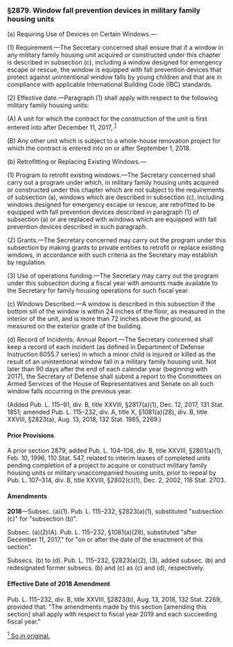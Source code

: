 ### §2879. Window fall prevention devices in military family housing units ###

(a) Requiring Use of Devices on Certain Windows.—

(1) Requirement.—The Secretary concerned shall ensure that if a window in any military family housing unit acquired or constructed under this chapter is described in subsection (c), including a window designed for emergency escape or rescue, the window is equipped with fall prevention devices that protect against unintentional window falls by young children and that are in compliance with applicable International Building Code (IBC) standards.

(2) Effective date.—Paragraph (1) shall apply with respect to the following military family housing units:

(A) A unit for which the contract for the construction of the unit is first entered into after December 11, 2017,.<sup><a href="#2879_1_target" name="2879_1">1</a></sup>

(B) Any other unit which is subject to a whole-house renovation project for which the contract is entered into on or after September 1, 2018.

(b) Retrofitting or Replacing Existing Windows.—

(1) Program to retrofit existing windows.—The Secretary concerned shall carry out a program under which, in military family housing units acquired or constructed under this chapter which are not subject to the requirements of subsection (a), windows which are described in subsection (c), including windows designed for emergency escape or rescue, are retrofitted to be equipped with fall prevention devices described in paragraph (1) of subsection (a) or are replaced with windows which are equipped with fall prevention devices described in such paragraph.

(2) Grants.—The Secretary concerned may carry out the program under this subsection by making grants to private entities to retrofit or replace existing windows, in accordance with such criteria as the Secretary may establish by regulation.

(3) Use of operations funding.—The Secretary may carry out the program under this subsection during a fiscal year with amounts made available to the Secretary for family housing operations for such fiscal year.

(c) Windows Described.—A window is described in this subsection if the bottom sill of the window is within 24 inches of the floor, as measured in the interior of the unit, and is more than 72 inches above the ground, as measured on the exterior grade of the building.

(d) Record of Incidents; Annual Report.—The Secretary concerned shall keep a record of each incident (as defined in Department of Defense Instruction 6055.7 series) in which a minor child is injured or killed as the result of an unintentional window fall in a military family housing unit. Not later than 90 days after the end of each calendar year (beginning with 2017), the Secretary of Defense shall submit a report to the Committees on Armed Services of the House of Representatives and Senate on all such window falls occurring in the previous year.

(Added Pub. L. 115–91, div. B, title XXVIII, §2817(a)(1), Dec. 12, 2017, 131 Stat. 1851; amended Pub. L. 115–232, div. A, title X, §1081(a)(28), div. B, title XXVIII, §2823(a), Aug. 13, 2018, 132 Stat. 1985, 2269.)

#### Prior Provisions ####

A prior section 2879, added Pub. L. 104–106, div. B, title XXVIII, §2801(a)(1), Feb. 10, 1996, 110 Stat. 547, related to interim leases of completed units pending completion of a project to acquire or construct military family housing units or military unaccompanied housing units, prior to repeal by Pub. L. 107–314, div. B, title XXVIII, §2802(c)(1), Dec. 2, 2002, 116 Stat. 2703.

#### Amendments ####

**2018**—Subsec. (a)(1). Pub. L. 115–232, §2823(a)(1), substituted "subsection (c)" for "subsection (b)".

Subsec. (a)(2)(A). Pub. L. 115–232, §1081(a)(28), substituted "after December 11, 2017," for "on or after the date of the enactment of this section".

Subsecs. (b) to (d). Pub. L. 115–232, §2823(a)(2), (3), added subsec. (b) and redesignated former subsecs. (b) and (c) as (c) and (d), respectively.

#### Effective Date of 2018 Amendment ####

Pub. L. 115–232, div. B, title XXVIII, §2823(b), Aug. 13, 2018, 132 Stat. 2269, provided that: "The amendments made by this section [amending this section] shall apply with respect to fiscal year 2019 and each succeeding fiscal year."

[<sup>1</sup> So in original.](#2879_1)